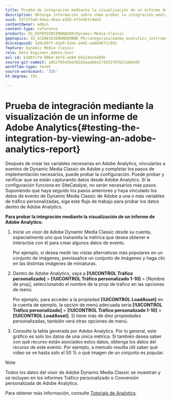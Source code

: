 ```yaml
---
title: Prueba de integración mediante la visualización de un informe de Adobe Analytics
description: Obtenga información sobre cómo probar la integración mediante la visualización de un informe de Adobe Analytics.
uuid: 937375e0-6dea-4baa-a2b0-4f3e461c9ee2
contentOwner: admin
content-type: reference
products: SG_EXPERIENCEMANAGER/Dynamic-Media-Classic
geptopics: SG_SCENESEVENONDEMAND_PK/categories/adobe_analytics_instrumentation_kit
discoiquuid: 1ddc89ff-d2e9-42eb-a442-aa6b9871c991
feature: Dynamic Media Classic
role: Data Engineer,Admin,User
exl-id: 6186fcf0-99b4-447d-ae94-b4124dcb405b
source-git-commit: ad5270545be502d3aaabba574353787622ab0445
workflow-type: tm+mt
source-wordcount: '335'
ht-degree: 15%

---
```


# Prueba de integración mediante la visualización de un informe de Adobe Analytics{#testing-the-integration-by-viewing-an-adobe-analytics-report}

Después de crear las variables necesarias en Adobe Analytics, vincularlas a eventos de Dynamic Media Classic de Adobe y completar los pasos de implementación necesarios, puede probar la configuración. Puede probar y verificar que se están capturando datos desde Adobe Analytics. Si la configuración funciona en SiteCatalyst, no serán necesarios más pasos. Suponiendo que haya seguido los pasos anteriores y haya vinculado los datos de evento de Dynamic Media Classic de Adobe a una o más variables de tráfico personalizadas, siga este flujo de trabajo para probar los datos dentro de Adobe Analytics.

**Para probar la integración mediante la visualización de un informe de Adobe Analytics:**

1. Inicie un visor de Adobe Dynamic Media Classic desde su cuenta, especialmente uno que transmita la métrica que desea obtener e interactúe con él para crear algunos datos de evento.

   Por ejemplo, si desea medir las vistas alternativas más populares en un conjunto de imágenes, previsualice un conjunto de imágenes y haga clic en las distintas imágenes de miniaturas.

1. Dentro de Adobe Analytics, vaya a **[!UICONTROL Tráfico personalizado]** > **[!UICONTROL Tráfico personalizado 1-10]** > [Nombre de prop], seleccionando el nombre de la prop de tráfico en las opciones de menú.

   Por ejemplo, para acceder a la propiedad **[!UICONTROL LoadAsset]** en la cuenta de ejemplo, la opción de menú adecuada sería **[!UICONTROL Tráfico personalizado]** > **[!UICONTROL Tráfico personalizado 1-10]** > **[!UICONTROL LoadAsset]**. Si tiene más de diez propiedades personalizadas, también verá otras opciones de menú.

1. Consulte la tabla generada por Adobe Analytics. Por lo general, este gráfico es solo los datos de una única métrica. Si también desea saber con qué recurso están asociados estos datos, obtenga los datos del recurso de este evento. Por ejemplo, a menudo resulta útil saber qué vídeo se ve hasta solo el 50 % o qué imagen de un conjunto es popular.

>[!NOTE]
>
>Todos los datos del visor de Adobe Dynamic Media Classic se muestran y se incluyen en los informes Tráfico personalizado o Conversión personalizada de Adobe Analytics.

Para obtener más información, consulte [Tutorials de Analytics](https://experienceleague.adobe.com/docs/analytics-learn/tutorials/overview.html).